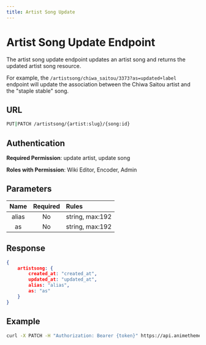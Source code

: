 ```yaml
---
title: Artist Song Update
---
```


# Artist Song Update Endpoint

The artist song update endpoint updates an artist song and returns the updated artist song resource.

For example, the `/artistsong/chiwa_saitou/3373?as=updated+label` endpoint will update the association between the Chiwa Saitou artist and the "staple stable" song.

## URL

```sh
PUT|PATCH /artistsong/{artist:slug}/{song:id}
```

## Authentication

**Required Permission**: update artist, update song

**Roles with Permission**: Wiki Editor, Encoder, Admin

## Parameters

| Name        | Required | Rules           |
| :---------: | :------: | :-------------- |
| alias       | No       | string, max:192 |
| as          | No       | string, max:192 |

## Response

```json
{
    artistsong: {
        created_at: "created_at",
        updated_at: "updated_at",
        alias: "alias",
        as: "as"
    }
}
```

## Example

```bash
curl -X PATCH -H "Authorization: Bearer {token}" https://api.animethemes.moe/artistsong/
```
